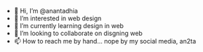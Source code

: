 - 👋 Hi, I’m @anantadhia
- 👀 I’m interested in web design
- 🌱 I’m currently learning design in web
- 💞️ I’m looking to collaborate on disgning web
- 📫 How to reach me by hand... nope by my social media, an2ta

<!---
anantadhia/anantadhia is a ✨ special ✨ repository because its `README.md` (this file) appears on your GitHub profile.
You can click the Preview link to take a look at your changes.
--->
